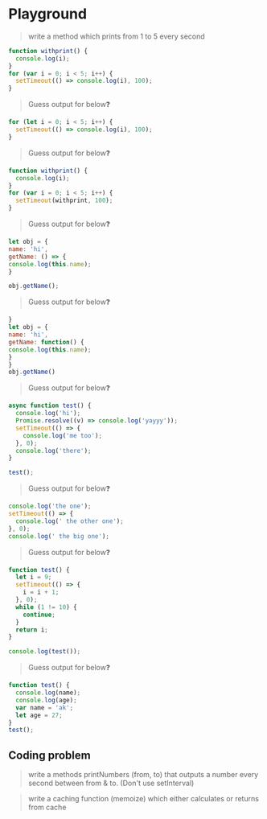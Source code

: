 # Playground

> write a method which prints from 1 to 5 every second

```javascript
function withprint() {
  console.log(i);
}
for (var i = 0; i < 5; i++) {
  setTimeout(() => console.log(i), 100);
}
```

> Guess output for below❓

```javascript
for (let i = 0; i < 5; i++) {
  setTimeout(() => console.log(i), 100);
}
```

> Guess output for below❓

```javascript
function withprint() {
  console.log(i);
}
for (var i = 0; i < 5; i++) {
  setTimeout(withprint, 100);
}
```

> Guess output for below❓

```javascript
let obj = {
name: 'hi',
getName: () => {
console.log(this.name);
}

obj.getName();
```

> Guess output for below❓

```javascript
}
let obj = {
name: 'hi',
getName: function() {
console.log(this.name);
}
}
obj.getName()
```

> Guess output for below❓

```javascript
async function test() {
  console.log('hi');
  Promise.resolve((v) => console.log('yayyy'));
  setTimeout(() => {
    console.log('me too');
  }, 0);
  console.log('there');
}

test();
```

> Guess output for below❓

```javascript
console.log('the one');
setTimeout(() => {
  console.log(' the other one');
}, 0);
console.log(' the big one');
```

> Guess output for below❓

```javascript
function test() {
  let i = 9;
  setTimeout(() => {
    i = i + 1;
  }, 0);
  while (1 != 10) {
    continue;
  }
  return i;
}

console.log(test());
```

> Guess output for below❓

```javascript
function test() {
  console.log(name);
  console.log(age);
  var name = 'ak';
  let age = 27;
}
test();
```

## Coding problem

> write a methods printNumbers (from, to) that outputs a number every second between from & to. (Don't use setInterval)

> write a caching function (memoize) which either calculates or returns from cache
